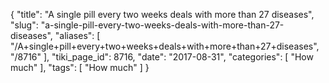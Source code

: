 {
    "title": "A single pill every two weeks deals with more than 27 diseases",
    "slug": "a-single-pill-every-two-weeks-deals-with-more-than-27-diseases",
    "aliases": [
        "/A+single+pill+every+two+weeks+deals+with+more+than+27+diseases",
        "/8716"
    ],
    "tiki_page_id": 8716,
    "date": "2017-08-31",
    "categories": [
        "How much"
    ],
    "tags": [
        "How much"
    ]
}